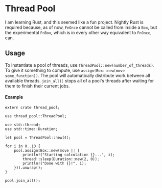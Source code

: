 # Thread Pool
I am learning Rust, and this seemed like a fun project. Nightly Rust is required
because, as of now, `FnOnce` cannot be called from inside a `Box`, but the
experimental `FnBox`, which is in every other way equivalent to `FnOnce`, can.

## Usage
To instantiate a pool of threads, use `ThreadPool::new(number_of_threads)`. To
give it something to compute, use `assign(Box::new(move some_function))`. The
pool will automatically distribute work between all available threads.
`join_all()` stops all  of a pool's threads after waiting for them to finish
their current jobs.

#### Example
```
extern crate thread_pool;

use thread_pool::ThreadPool;

use std::thread;
use std::time::Duration;

let pool = ThreadPool::new(4);

for i in 0..10 {
    pool.assign(Box::new(move || {
        println!("Starting calculation {}...", i);
        thread::sleep(Duration::new(2, 0));
        println!("Done with {}!", i);
    })).unwrap();
}

pool.join_all();
```
